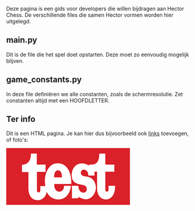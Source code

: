 Deze pagina is een gids voor developers die willen bijdragen aan Hector Chess. De verschillende files die samen Hector vormen worden hier uitgelegd.
## main.py
Dit is de file die het spel doet opstarten. Deze moet zo eenvoudig mogelijk blijven.

## game_constants.py
In deze file definiëren we alle constanten, zoals de schermresolutie. Zet constanten altijd met een HOOFDLETTER.

## Ter info
Dit is een HTML pagina. Je kan hier dus bijvoorbeeld ook <a href="https://nl.wikipedia.org/wiki/Test">links</a> toevoegen, of foto's:

<img src="test.png" alt="test image"></img>


